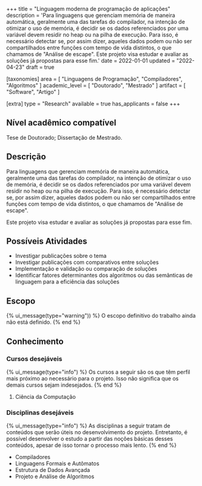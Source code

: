 +++
title = "Linguagem moderna de programação de aplicações"
description = 'Para linguagens que gerenciam memória de maneira automática, geralmente uma das tarefas do compilador, na intenção de otimizar o uso de memória, é decidir se os dados referenciados por uma variável devem residir no heap ou na pilha de execução. Para isso, é necessário detectar se, por assim dizer, aqueles dados podem ou não ser compartilhados entre funções com tempo de vida distintos, o que chamamos de "Análise de escape". Este projeto visa estudar e avaliar as soluções já propostas para esse fim.'
date = 2022-01-01
updated = "2022-04-23"
draft = true

[taxonomies]
area = [ "Linguagens de Programação", "Compiladores", "Algoritmos" ]
academic_level = [ "Doutorado", "Mestrado" ]
artifact = [ "Software", "Artigo" ]

[extra]
type = "Research"
available = true
has_applicants = false
+++

## Nível acadêmico compatível

Tese de Doutorado; Dissertação de Mestrado.

## Descrição

Para linguagens que gerenciam memória de maneira automática, geralmente uma das tarefas do compilador, na intenção de otimizar o uso de memória, é decidir se os dados referenciados por uma variável devem residir no heap ou na pilha de execução. Para isso, é necessário detectar se, por assim dizer, aqueles dados podem ou não ser compartilhados entre funções com tempo de vida distintos, o que chamamos de \"Análise de escape\".

Este projeto visa estudar e avaliar as soluções já propostas para esse fim.

## Possíveis Atividades

- Investigar publicações sobre o tema
- Investigar publicações com comparativos entre soluções
- Implementação e validação ou comparação de soluções
- Identificar fatores determinantes dos algoritmos ou das semânticas de linguagem para a eficiência das soluções

## Escopo

{% ui_message(type="warning")) %}
O escopo definitivo do trabalho ainda não está definido.
{% end %}

## Conhecimento

### Cursos desejáveis

{% ui_message(type="info") %}
Os cursos a seguir são os que têm perfil mais próximo ao necessário para o projeto. Isso não significa que os demais cursos sejam indesejados.
{% end %}

1. Ciência da Computação

### Disciplinas desejáveis

{% ui_message(type="info") %}
As disciplinas a seguir tratam de conteúdos que serão úteis no desenvolvimento do projeto. Entretanto, é possível desenvolver o estudo a partir das noções básicas desses conteúdos, apesar de isso tornar o processo mais lento.
{% end %}

- Compiladores
- Linguagens Formais e Autômatos
- Estrutura de Dados Avançada
- Projeto e Análise de Algoritmos
